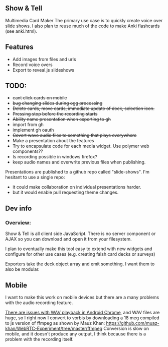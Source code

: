 Show & Tell
--------------------------------------------------------------------------------
Multimedia Card Maker 
The primary use case is to quickly create voice over slide shows.
I also plan to reuse much of the code to make Anki flashcards (see anki.html).

Features
--------
* Add images from files and urls
* Record voice overs
* Export to reveal.js slideshows

TODO:
-----

* ~~cant click cards on mobile~~
* ~~bug changing slides during ogg processing~~
* ~~Delete cards, move cards, immediate update of deck, selection icon.~~
* ~~Pressing stop before the recording starts~~
* ~~Ability name presentation when exporting to gh~~
* import from gh
* implement gh oauth
* ~~Covert wave audio files to something that plays everywhere~~
* Make a presentation about the features
* Try to encapsulate code for each media widget. Use polymer web components??
* Is recording possible in windows firefox?
* keep audio names and overwrite previous files when publishing.

Presentations are published to a github repo called "slide-shows".
I'm hesitant to use a single repo:

* it could make collaboration on individual presentations harder.
* but it would enable pull requesting theme changes.

Dev info
--------------------------------------------------------------------------------

### Overview:

Show & Tell is all client side JavaScript. There is no server component or AJAX
so you can download and open it from your filesystem.

I plan to eventually make this tool easy to extend with new widgets and configure for other use cases
(e.g. creating falsh card decks or surveys)

Exporters take the deck object array and emit something.
I want them to also be modular.

## Mobile 

I want to make this work on mobile devices but there are a many problems with the audio recording feature.

[There are issues with WAV playback in Android Chrome](http://stackoverflow.com/questions/19731825/webrtc-audio-playback-in-android-chrome),
and WAV files are huge, so I right now I convert to vorbis by downloading a 18 meg
compiled to js version of ffmpeg as shown by Mauz Khan:
https://github.com/muaz-khan/WebRTC-Experiment/tree/master/ffmpeg
Conversion is slow on mobile, and it doesn't produce any output,
I think because there is a problem with the recording itself.
